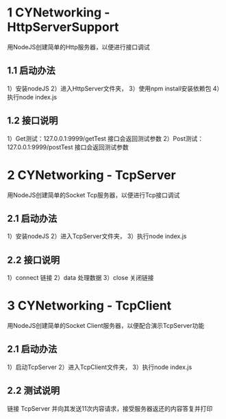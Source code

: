 # 1 CYNetworking - HttpServerSupport
用NodeJS创建简单的Http服务器，以便进行接口调试

## 1.1 启动办法
1）安装nodeJS
2）进入HttpServer文件夹，
3）使用npm install安装依赖包
4）执行node index.js

## 1.2 接口说明
1）Get测试：127.0.0.1:9999/getTest
接口会返回测试参数
2）Post测试：127.0.0.1:9999/postTest
接口会返回测试参数

# 2 CYNetworking - TcpServer
用NodeJS创建简单的Socket Tcp服务器，以便进行Tcp接口调试

## 2.1 启动办法
1）安装nodeJS
2）进入TcpServer文件夹，
3）执行node index.js

## 2.2 接口说明
1）connect 链接
2）data 处理数据
3）close 关闭链接

# 3 CYNetworking - TcpClient
用NodeJS创建简单的Socket Client服务器，以便配合演示TcpServer功能

## 2.1 启动办法
1）启动TcpServer
2）进入TcpClient文件夹，
3）执行node index.js

## 2.2 测试说明
链接 TcpServer 并向其发送11次内容请求，接受服务器返还的内容答复并打印
